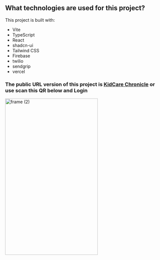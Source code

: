## What technologies are used for this project?

This project is built with:

- Vite
- TypeScript
- React
- shadcn-ui
- Tailwind CSS
- Firebase
- twilio
- sendgrip
- vercel
  
<h3>The public URL version of this project is <a href="https://immunization-tracker-966d8.web.app/">KidCare Chronicle</a> or use scan this QR below and Login 
</h3>
<centre><img width="300" height="507" alt="frame (2)" src="https://github.com/user-attachments/assets/ee115fbf-f6c8-46c1-96c5-d39ba52e75fc" />
</centre>
